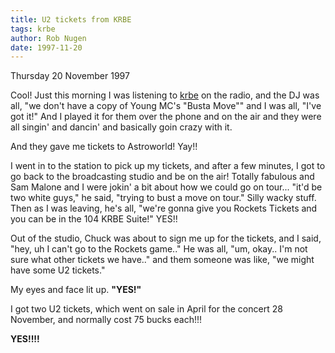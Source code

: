 ```yaml
---
title: U2 tickets from KRBE
tags: krbe
author: Rob Nugen
date: 1997-11-20
---
```


<p class=date>Thursday 20 November 1997</p>

<p>
Cool!  Just this morning I was listening to <a href=http://www.krbe.com>krbe</a> on the radio, and the DJ was all, "we don't have a copy of Young MC's "Busta Move"" and I was all, "I've got it!"  And I played it for them over the phone and on the air and they were all singin' and dancin' and basically goin crazy with it.<p>
And they gave me tickets to Astroworld!  Yay!!
<p>
I went in to the station to pick up my tickets, and after a few minutes, I got to go back to the broadcasting studio and be on the air!  Totally fabulous and Sam Malone and I were jokin' a bit about how we could go on tour... "it'd be two white guys," he said, "trying to bust a move on tour."  Silly wacky stuff. Then as I was leaving, he's all, "we're gonna give you Rockets Tickets
and you can be in the 104 KRBE Suite!"  YES!!
<p>
Out of the studio, Chuck was about to sign me up for the tickets, and I said, "hey, uh I can't go to the Rockets game.."  He was all, "um, okay.. I'm not sure what other tickets we have.." and them someone was like, "we might have some U2 tickets."<p>
My eyes and face lit up.  <b>"YES!"</b><p>
I got two U2 tickets, which went on sale in April for the concert 28 November, and normally cost 75 bucks each!!!<p>
<b>YES!!!!</b>

<p>

